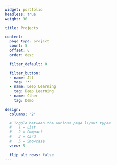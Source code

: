 ```yaml
---
widget: portfolio
headless: true
weight: 30

title: Projects

content:
  page_type: project
  count: 5
  offset: 0
  order: desc

  filter_default: 0

  filter_button:
  - name: All
    tag: '*'
  - name: Deep Learning
    tag: Deep Learning
  - name: Other
    tag: Demo

design:
  columns: '2'

  # Toggle between the various page layout types.
  #   1 = List
  #   2 = Compact
  #   3 = Card
  #   5 = Showcase
  view: 5

  flip_alt_rows: false
---
```

